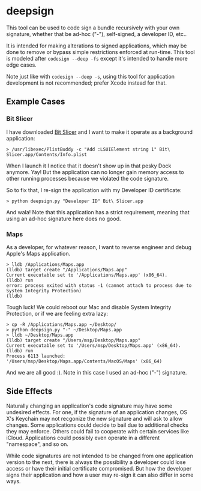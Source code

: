 # deepsign

This tool can be used to code sign a bundle recursively with your own signature, whether that be ad-hoc ("-"), self-signed, a developer ID, etc..

It is intended for making alterations to signed applications, which may be done to remove or bypass simple restrictions enforced at run-time. This tool is modeled after `codesign --deep -fs` except it's intended to handle more edge cases.

Note just like with `codesign --deep -s`, using this tool for application development is not recommended; prefer Xcode instead for that.

## Example Cases

### Bit Slicer
I have downloaded [Bit Slicer](https://github.com/zorgiepoo/Bit-Slicer) and I want to make it operate as a background application:

```
> /usr/libexec/PlistBuddy -c "Add :LSUIElement string 1" Bit\ Slicer.app/Contents/Info.plist
```
When I launch it I notice that it doesn't show up in that pesky Dock anymore. Yay! But the application can no longer gain memory access to other running processes because we violated the code signature.

So to fix that, I re-sign the application with my Developer ID certificate:

```
> python deepsign.py "Developer ID" Bit\ Slicer.app
```

And wala! Note that this application has a strict requirement, meaning that using an ad-hoc signature here does no good.

### Maps

As a developer, for whatever reason, I want to reverse engineer and debug Apple's Maps application.

```
> lldb /Applications/Maps.app
(lldb) target create "/Applications/Maps.app"
Current executable set to '/Applications/Maps.app' (x86_64).
(lldb) run
error: process exited with status -1 (cannot attach to process due to System Integrity Protection)
(lldb) 
```

Tough luck! We could reboot our Mac and disable System Integrity Protection, or if we are feeling extra lazy:

```
> cp -R /Applications/Maps.app ~/Desktop/
> python deepsign.py "-" ~/Desktop/Maps.app
> lldb ~/Desktop/Maps.app
(lldb) target create "/Users/msp/Desktop/Maps.app"
Current executable set to '/Users/msp/Desktop/Maps.app' (x86_64).
(lldb) run
Process 6113 launched: '/Users/msp/Desktop/Maps.app/Contents/MacOS/Maps' (x86_64)
```

And we are all good :). Note in this case I used an ad-hoc ("-") signature.

## Side Effects

Naturally changing an application's code signature may have some undesired effects. For one, if the signature of an application changes, OS X's Keychain may not recgonize the new signature and will ask to allow changes. Some applications could decide to bail due to additional checks they may enforce. Others could fail to cooperate with certain services like iCloud. Applications could possibly even operate in a different "namespace", and so on.

While code signatures are not intended to be changed from one application version to the next, there is always the possibility a developer could lose access or have their initial certificate compromised. But how the developer signs their application and how a user may re-sign it can also differ in some ways.
